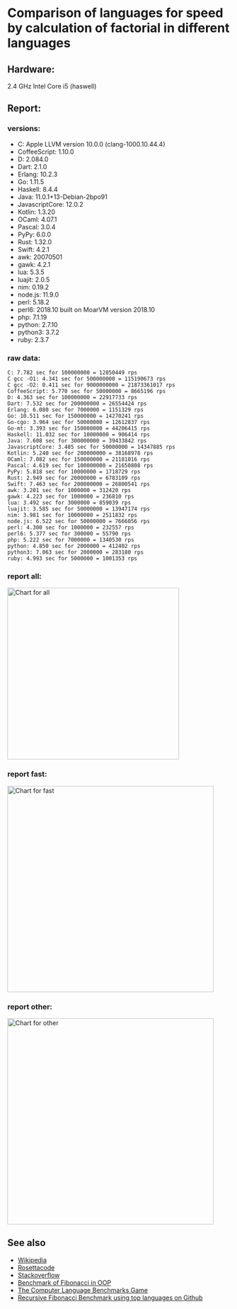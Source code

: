 Comparison of languages for speed by calculation of factorial in different languages
====================================================================================

Hardware:
---------
2.4 GHz Intel Core i5 (haswell)

Report:
-------
### versions:

  * C: Apple LLVM version 10.0.0 (clang-1000.10.44.4)
  * CoffeeScript: 1.10.0
  * D: 2.084.0
  * Dart: 2.1.0
  * Erlang: 10.2.3
  * Go: 1.11.5
  * Haskell: 8.4.4
  * Java: 11.0.1+13-Debian-2bpo91
  * JavascriptCore: 12.0.2
  * Kotlin: 1.3.20
  * OCaml: 4.07.1
  * Pascal: 3.0.4
  * PyPy: 6.0.0
  * Rust: 1.32.0
  * Swift: 4.2.1
  * awk: 20070501
  * gawk: 4.2.1
  * lua: 5.3.5
  * luajit: 2.0.5
  * nim: 0.19.2
  * node.js: 11.9.0
  * perl: 5.18.2
  * perl6: 2018.10 built on MoarVM version 2018.10
  * php: 7.1.19
  * python: 2.7.10
  * python3: 3.7.2
  * ruby: 2.3.7


### raw data:

    C: 7.782 sec for 100000000 = 12850449 rps
    C gcc -O1: 4.341 sec for 500000000 = 115190673 rps
    C gcc -O2: 0.411 sec for 9000000000 = 21873361017 rps
    CoffeeScript: 5.770 sec for 50000000 = 8665196 rps
    D: 4.363 sec for 100000000 = 22917733 rps
    Dart: 7.532 sec for 200000000 = 26554424 rps
    Erlang: 6.080 sec for 7000000 = 1151329 rps
    Go: 10.511 sec for 150000000 = 14270241 rps
    Go-cgo: 3.964 sec for 50000000 = 12612837 rps
    Go-mt: 3.393 sec for 150000000 = 44206415 rps
    Haskell: 11.032 sec for 10000000 = 906414 rps
    Java: 7.608 sec for 300000000 = 39433842 rps
    JavascriptCore: 3.485 sec for 50000000 = 14347885 rps
    Kotlin: 5.240 sec for 200000000 = 38168978 rps
    OCaml: 7.082 sec for 150000000 = 21181016 rps
    Pascal: 4.619 sec for 100000000 = 21650808 rps
    PyPy: 5.818 sec for 10000000 = 1718729 rps
    Rust: 2.949 sec for 20000000 = 6783109 rps
    Swift: 7.463 sec for 200000000 = 26800541 rps
    awk: 3.201 sec for 1000000 = 312420 rps
    gawk: 4.223 sec for 1000000 = 236810 rps
    lua: 3.492 sec for 3000000 = 859039 rps
    luajit: 3.585 sec for 50000000 = 13947174 rps
    nim: 3.981 sec for 10000000 = 2511832 rps
    node.js: 6.522 sec for 50000000 = 7666056 rps
    perl: 4.300 sec for 1000000 = 232557 rps
    perl6: 5.377 sec for 300000 = 55790 rps
    php: 5.222 sec for 7000000 = 1340530 rps
    python: 4.850 sec for 2000000 = 412402 rps
    python3: 7.063 sec for 2000000 = 283180 rps
    ruby: 4.993 sec for 5000000 = 1001353 rps


### report all:

<img alt="Chart for all" width="388" src="https://chart.googleapis.com/chart?cht=bhs&chs=582x515&chd=t%3A115190673%2C44206414%2C39433841%2C38168977%2C26800541%2C26554423%2C22917732%2C21650807%2C21181015%2C14347885%2C14270240%2C13947173%2C12850449%2C12612836%2C8665196%2C7666056%2C6783108%2C2511832%2C1718729%2C1340529%2C1151328%2C1001353%2C906414%2C859038%2C412402%2C312420%2C283179%2C236810%2C232556&chco=4d89f9&chbh=12&chds=0,115190673.278427&chxt=x,y,r&chxl=1%3A%7Cperl%7Cgawk%7Cpython3%7Cawk%7Cpython%7Clua%7CHaskell%7Cruby%7CErlang%7Cphp%7CPyPy%7Cnim%7CRust%7Cnode.js%7CCoffeeScript%7CGo-cgo%7CC%7Cluajit%7CGo%7CJavascriptCore%7COCaml%7CPascal%7CD%7CDart%7CSwift%7CKotlin%7CJava%7CGo-mt%7CC%20gcc%20-O1%7C2%3A%7C232556%20rps%7C236810%20rps%7C283179%20rps%7C312420%20rps%7C412402%20rps%7C859038%20rps%7C906414%20rps%7C1001353%20rps%7C1151328%20rps%7C1340529%20rps%7C1718729%20rps%7C2511832%20rps%7C6783108%20rps%7C7666056%20rps%7C8665196%20rps%7C12612836%20rps%7C12850449%20rps%7C13947173%20rps%7C14270240%20rps%7C14347885%20rps%7C21181015%20rps%7C21650807%20rps%7C22917732%20rps%7C26554423%20rps%7C26800541%20rps%7C38168977%20rps%7C39433841%20rps%7C44206414%20rps%7C115190673%20rps%7C0%3A%7C0%20%25%7C10%20%25%7C20%20%25%7C30%20%25%7C40%20%25%7C50%20%25%7C60%20%25%7C70%20%25%7C80%20%25%7C90%20%25%7C100%20%25">

### report fast:

<img alt="Chart for fast" width="466" src="https://chart.googleapis.com/chart?cht=bhs&chs=700x328&chd=t%3A115190673%2C44206414%2C39433841%2C38168977%2C26800541%2C26554423%2C22917732%2C21650807%2C21181015%2C14347885%2C14270240%2C13947173%2C12850449%2C12612836%2C8665196%2C7666056%2C6783108%2C2511832&chco=4d89f9&chbh=12&chds=0,115190673.278427&chxt=x,y,r&chxl=1%3A%7Cnim%7CRust%7Cnode.js%7CCoffeeScript%7CGo-cgo%7CC%7Cluajit%7CGo%7CJavascriptCore%7COCaml%7CPascal%7CD%7CDart%7CSwift%7CKotlin%7CJava%7CGo-mt%7CC%20gcc%20-O1%7C2%3A%7C2511832%20rps%7C6783108%20rps%7C7666056%20rps%7C8665196%20rps%7C12612836%20rps%7C12850449%20rps%7C13947173%20rps%7C14270240%20rps%7C14347885%20rps%7C21181015%20rps%7C21650807%20rps%7C22917732%20rps%7C26554423%20rps%7C26800541%20rps%7C38168977%20rps%7C39433841%20rps%7C44206414%20rps%7C115190673%20rps%7C0%3A%7C0%20%25%7C10%20%25%7C20%20%25%7C30%20%25%7C40%20%25%7C50%20%25%7C60%20%25%7C70%20%25%7C80%20%25%7C90%20%25%7C100%20%25">

### report other:

<img alt="Chart for other" width="466" src="https://chart.googleapis.com/chart?cht=bhs&chs=700x209&chd=t%3A1718729%2C1340529%2C1151328%2C1001353%2C906414%2C859038%2C412402%2C312420%2C283179%2C236810%2C232556&chco=4d89f9&chbh=12&chds=0,1718729.2382879&chxt=x,y,r&chxl=1%3A%7Cperl%7Cgawk%7Cpython3%7Cawk%7Cpython%7Clua%7CHaskell%7Cruby%7CErlang%7Cphp%7CPyPy%7C2%3A%7C232556%20rps%7C236810%20rps%7C283179%20rps%7C312420%20rps%7C412402%20rps%7C859038%20rps%7C906414%20rps%7C1001353%20rps%7C1151328%20rps%7C1340529%20rps%7C1718729%20rps%7C0%3A%7C0%20%25%7C10%20%25%7C20%20%25%7C30%20%25%7C40%20%25%7C50%20%25%7C60%20%25%7C70%20%25%7C80%20%25%7C90%20%25%7C100%20%25">



See also
--------

  * [Wikipedia](http://en.wikipedia.org/wiki/Factorial)
  * [Rosettacode](http://rosettacode.org/wiki/Factorial)
  * [Stackoverflow](http://stackoverflow.com/questions/23930/factorial-algorithms-in-different-languages)
  * [Benchmark of Fibonacci in OOP](https://github.com/Balancer/benchmarks-fib-obj)
  * [The Computer Language Benchmarks Game](http://benchmarksgame.alioth.debian.org)
  * [Recursive Fibonacci Benchmark using top languages on Github](https://github.com/drujensen/fib)
